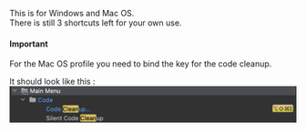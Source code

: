 This is for Windows and Mac OS. <br>
There is still 3 shortcuts left for your own use. <br>

#### Important
For the Mac OS profile you need to bind the key for the code cleanup.

It should look like this : <br>
![Keybind](../img/Keybind.png)
